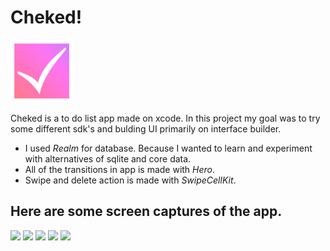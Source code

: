 # Cheked!

<img src="https://github.com/furkanGencogullari/ChekedApp/blob/main/Cheked/Assets.xcassets/AppIcon.appiconset/cheked.png?raw=true" width="100">


Cheked is a to do list app made on xcode. In this project my goal was to try some different sdk's and bulding UI primarily on interface builder.

- I used _Realm_ for database. Because I wanted to learn and experiment with alternatives of sqlite and core data. 
- All of the transitions in app is made with _Hero_.
- Swipe and delete action is made with _SwipeCellKit_.

## Here are some screen captures of the app.
![](https://media1.giphy.com/media/Pg1xRnW0IOgFtPgGp1/giphy.gif) ![](https://media0.giphy.com/media/v1.Y2lkPTc5MGI3NjExMzYyZDgwMzc2MmY2NTMzNzI3YTBmM2NhNWRjNDMzZTQ5YTQ5YWE4NSZjdD1n/m0surSCRziekc6oz4k/giphy.gif) ![](https://media2.giphy.com/media/TO4ALrG8yo3jqDmn7e/giphy.webp) ![](https://media1.giphy.com/media/Z0vDFN39TwCs5Gg7zx/giphy.webp) ![](https://media0.giphy.com/media/xlqzeInoB03kiCJfdt/giphy.webp)
